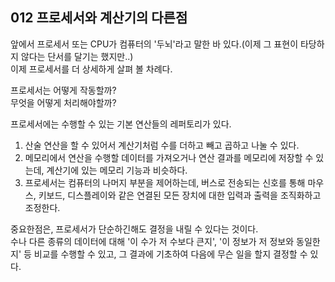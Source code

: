 ## 012 프로세서와 계산기의 다른점

앞에서 프로세서 또는 CPU가 컴퓨터의 '두뇌'라고 말한 바 있다.(이제 그 표현이 타당하지 않다는 단서를 달기는 했지만..)<br>
이제 프로세서를 더 상세하게 살펴 볼 차례다.

프로세서는 어떻게 작동할까? <br>
무엇을 어떻게 처리해야할까?

프로세서에는 수행할 수 있는 기본 연산들의 레퍼토리가 있다.

1. 산술 연산을 할 수 있어서 계산기처럼 수를 더하고 빼고 곱하고 나눌 수 있다.
2. 메모리에서 연산을 수행할 데이터를 가져오거나 연산 결과를 메모리에 저장할 수 있는데, 계산기에 있는 메모리 기능과 비슷하다.
3. 프로세서는 컴퓨터의 나머지 부분을 제어하는데, 버스로 전송되는 신호를 통해 마우스, 키보드, 디스플레이와 같은 연결된 모든 장치에 대한 입력과 출력을 조직화하고 조정한다.

중요한점은, 프로세서가 단순하긴해도 결정을 내릴 수 있다는 것이다.<br>
수나 다른 종류의 데이터에 대해 '이 수가 저 수보다 큰지', '이 정보가 저 정보와 동일한지' 등 비교를 수행할 수 있고, 그 결과에 기초하여 다음에 무슨 일을 할지 결정할 수 있다.
